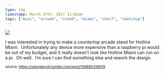 ```yaml
---
type: img
timestamp: March 27th, 2017 11:02am
tags: ["mini", "arcade", "stand", "miami", "shelf", "sketchup"]
---
```

<img src="https://saturdayxiii.github.io/media/158895318979.png"/>

I was interested in trying to make a countertop arcade stand for Hotline Miami.  Unfortunately any device more expensive than a raspberry pi would be out of my budget, and it really doesn’t look like Hotline Miami can run on a pi.  Oh well.  I’m sure I can find something else and rework the design.
 
      
      
  
<small>source: https://saturdayxiii.tumblr.com/post/158895318979</small>